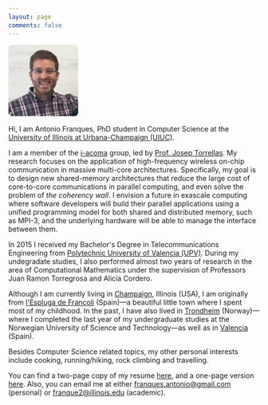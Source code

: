 ```yaml
---
layout: page
comments: false
---
```


<div class="index_header_space"></div>
<img class="profile_picture" src="/img/profile_picture.jpg">

Hi, I am Antonio Franques, PhD student in Computer Science at the [University of Illinois at Urbana-Champaign (UIUC)](http://illinois.edu).

I am a member of the [i-acoma](http://iacoma.cs.uiuc.edu/) group, led by [Prof. Josep Torrellas](http://iacoma.cs.uiuc.edu/josep/torrellas.html). My research focuses on the application of high-frequency wireless on-chip communication in massive multi-core architectures. Specifically, my goal is to design new shared-memory architectures that reduce the large cost of core-to-core communications in parallel computing, and even solve the problem of _the coherency wall_. I envision a future in exascale computing where software developers will build their parallel applications using a unified programming model for both shared and distributed memory, such as MPI-3, and the underlying hardware will be able to manage the interface between them. <br clear="left" />

In 2015 I received my Bachelor's Degree in Telecommunications Engineering from [Polytechnic University of Valencia (UPV)](http://www.upv.es/index-en.html). During my undegradate studies, I also performed almost two years of research in the area of Computational Mathematics under the supervision of Professors Juan Ramon Torregrosa and Alicia Cordero. 

Although I am currently living in [Champaign](https://en.wikipedia.org/wiki/Champaign%E2%80%93Urbana_metropolitan_area), Illinois (USA), I am originally from [l'Espluga de Francoli](https://en.wikipedia.org/wiki/L%27Espluga_de_Francol%C3%AD) (Spain)&mdash;a beautiful little town where I spent most of my childhood. In the past, I have also lived in [Trondheim](https://en.wikipedia.org/wiki/Trondheim) (Norway)&mdash;where I completed the last year of my undergraduate studies at the Norwegian University of Science and Technology&mdash;as well as in [Valencia](https://en.wikipedia.org/wiki/Valencia) (Spain).

Besides Computer Science related topics, my other personal interests include cooking, running/hiking, rock climbing and travelling.

You can find a two-page copy of my resume [here](https://github.com/afranques/resume/raw/master/resume_double_page_antonio.pdf), and a one-page version [here](https://github.com/afranques/resume/raw/master/resume_single_page_antonio.pdf). Also, you can email me at either [franques.antonio@gmail.com](mailto:franques.antonio@gmail.com) (personal) or [franque2@illinois.edu](mailto:franque2@illinois.edu) (academic).
